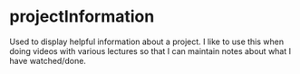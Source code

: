 # projectInformation
Used to display helpful information about a project. I like to use this when doing videos with various lectures so that I can maintain notes about what I have watched/done.

